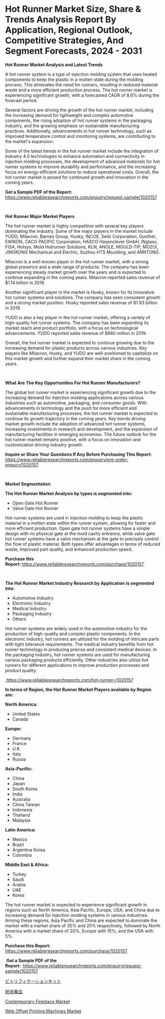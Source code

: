 <p><h1>Hot Runner Market Size, Share & Trends Analysis Report By Application, Regional Outlook, Competitive Strategies, And Segment Forecasts, 2024 - 2031</h1></p><p><strong>Hot Runner Market Analysis and Latest Trends</strong></p>
<p><p>A hot runner system is a type of injection molding system that uses heated components to keep the plastic in a molten state during the molding process. This eliminates the need for runners, resulting in reduced material waste and a more efficient production process. The hot runner market is experiencing significant growth, with a forecasted CAGR of 8.6% during the forecast period.</p><p>Several factors are driving the growth of the hot runner market, including the increasing demand for lightweight and complex automotive components, the rising adoption of hot runner systems in the packaging industry, and the growing emphasis on sustainable manufacturing practices. Additionally, advancements in hot runner technology, such as improved temperature control and monitoring systems, are contributing to the market's expansion.</p><p>Some of the latest trends in the hot runner market include the integration of Industry 4.0 technologies to enhance automation and connectivity in injection molding processes, the development of advanced materials for hot runner systems to improve durability and performance, and the increasing focus on energy-efficient solutions to reduce operational costs. Overall, the hot runner market is poised for continued growth and innovation in the coming years.</p></p>
<p><strong>Get a Sample PDF of the Report:&nbsp;</strong> <a href="https://www.reliableresearchreports.com/enquiry/request-sample/1020157">https://www.reliableresearchreports.com/enquiry/request-sample/1020157</a></p>
<p>&nbsp;</p>
<p><strong>Hot Runner Major Market Players</strong></p>
<p><p>The hot runner market is highly competitive with several key players dominating the industry. Some of the major players in the market include YUDO, Milacron, Barnes Group, Husky, INCOE, Seiki Corporation, Gunther, EWIKON, CACO PACIFIC Corporation, HASCO Hasenclever GmbH, INglass, FISA, Hotsys, Mold Hotrunner Solutions, KLN, ANOLE, MOULD-TIP, MOZOI, JINGKONG Mechanical and Electric, Suzhou HTS Moulding, and ANNTONG.</p><p>Milacron is a well-known player in the hot runner market, with a strong global presence and a wide range of products. The company has been experiencing steady market growth over the years and is expected to continue expanding in the coming years. Milacron reported sales revenue of $1.14 billion in 2019.</p><p>Another significant player in the market is Husky, known for its innovative hot runner systems and solutions. The company has seen consistent growth and a strong market position. Husky reported sales revenue of $1.93 billion in 2019.</p><p>YUDO is also a key player in the hot runner market, offering a variety of high-quality hot runner systems. The company has been expanding its market reach and product portfolio, with a focus on technological advancements. YUDO reported sales revenue of $860 million in 2019.</p><p>Overall, the hot runner market is expected to continue growing due to the increasing demand for plastic products across various industries. Key players like Milacron, Husky, and YUDO are well-positioned to capitalize on this market growth and further expand their market share in the coming years.</p></p>
<p>&nbsp;</p>
<p><strong>What Are The Key Opportunities For Hot Runner Manufacturers?</strong></p>
<p><p>The global hot runner market is experiencing significant growth due to the increasing demand for injection molding applications across various industries such as automotive, packaging, and consumer goods. With advancements in technology and the push for more efficient and sustainable manufacturing processes, the hot runner market is expected to continue its growth trajectory in the coming years. Key trends driving market growth include the adoption of advanced hot runner systems, increasing investments in research and development, and the expansion of manufacturing facilities in emerging economies. The future outlook for the hot runner market remains positive, with a focus on innovation and customization driving industry growth.</p></p>
<p><strong>Inquire or Share Your Questions If Any Before Purchasing This Report:</strong> <a href="https://www.reliableresearchreports.com/enquiry/pre-order-enquiry/1020157">https://www.reliableresearchreports.com/enquiry/pre-order-enquiry/1020157</a></p>
<p>&nbsp;</p>
<p><strong>Market Segmentation</strong></p>
<p><strong>The Hot Runner Market Analysis by types is segmented into:</strong></p>
<p><ul><li>Open Gate Hot Runner</li><li>Valve Gate Hot Runner</li></ul></p>
<p><p>Hot runner systems are used in injection molding to keep the plastic material in a molten state within the runner system, allowing for faster and more efficient production. Open gate hot runner systems have a simple design with no physical gate at the mold cavity entrance, while valve gate hot runner systems have a valve mechanism at the gate to precisely control the flow of plastic material. Both types offer advantages in terms of reduced waste, improved part quality, and enhanced production speed.</p></p>
<p><strong>Purchase this Report:&nbsp;</strong><a href="https://www.reliableresearchreports.com/purchase/1020157">https://www.reliableresearchreports.com/purchase/1020157</a></p>
<p>&nbsp;</p>
<p><strong>The Hot Runner Market Industry Research by Application is segmented into:</strong></p>
<p><ul><li>Automotive Industry</li><li>Electronic Industry</li><li>Medical Industry</li><li>Packaging Industry</li><li>Others</li></ul></p>
<p><p>Hot runner systems are widely used in the automotive industry for the production of high-quality and complex plastic components. In the electronic industry, hot runners are utilized for the molding of intricate parts with tight tolerance requirements. The medical industry benefits from hot runner technology in producing precise and consistent medical devices. In the packaging industry, hot runner systems are used for manufacturing various packaging products efficiently. Other industries also utilize hot runners for different applications to improve production processes and product quality.</p></p>
<p><a href="https://www.reliableresearchreports.com/hot-runner-r1020157">&nbsp;https://www.reliableresearchreports.com/hot-runner-r1020157</a></p>
<p><strong>In terms of Region, the Hot Runner Market Players available by Region are:</strong></p>
<p>
    <p> <strong> North America: </strong>
        <ul>
            <li>United States</li>
            <li>Canada</li>
        </ul>
        </p> 
    <p> <strong> Europe: </strong>
        <ul>
            <li>Germany</li>
            <li>France</li>
            <li>U.K.</li>
            <li>Italy</li>
            <li>Russia</li>
        </ul>
        </p> 
    <p> <strong> Asia-Pacific: </strong>
        <ul>
            <li>China</li>
            <li>Japan</li>
            <li>South Korea</li>
            <li>India</li>
            <li>Australia</li>
            <li>China Taiwan</li>
            <li>Indonesia</li>
            <li>Thailand</li>
            <li>Malaysia</li>
        </ul>
        </p> 
    <p> <strong> Latin America: </strong>
        <ul>
            <li>Mexico</li>
            <li>Brazil</li>
            <li>Argentina Korea</li>
            <li>Colombia</li>
        </ul>
        </p> 
    <p> <strong> Middle East & Africa: </strong>
        <ul>
            <li>Turkey</li>
            <li>Saudi</li>
            <li>Arabia</li>
            <li>UAE</li>
            <li>Korea</li>
        </ul>
    </p>
    </p>
<p><p>The hot runner market is expected to experience significant growth in regions such as North America, Asia Pacific, Europe, USA, and China due to increasing demand for injection molding systems in various industries. Among these regions, Asia Pacific and China are expected to dominate the market with a market share of 35% and 25% respectively, followed by North America with a market share of 20%, Europe with 15%, and the USA with 5%.</p></p>
<p><strong>Purchase this Report: </strong><a href="https://www.reliableresearchreports.com/purchase/1020157">https://www.reliableresearchreports.com/purchase/1020157</a></p>
<p>&nbsp;<strong>Get a Sample PDF of the Report:&nbsp;&nbsp;</strong><a href="https://www.reliableresearchreports.com/enquiry/request-sample/1020157">https://www.reliableresearchreports.com/enquiry/request-sample/1020157</a></p>
<p><strong></strong></p>
<p><p><a href="https://github.com/reliezer65/Market-Research-Report-List-1/blob/main/912700438915.md">ビトリフィケーションキット</a></p><p><a href="https://github.com/tanyaali3/Market-Research-Report-List-1/blob/main/311845538916.md">胚培養皿</a></p><p><a href="https://github.com/khayangel/Market-Research-Report-List-3/blob/main/contemporary-fireplace-market.md">Contemporary Fireplace Market</a></p><p><a href="https://github.com/YashRP12/Market-Research-Report-List-4/blob/main/web-offset-printing-machines-market.md">Web Offset Printing Machines Market</a></p></p>